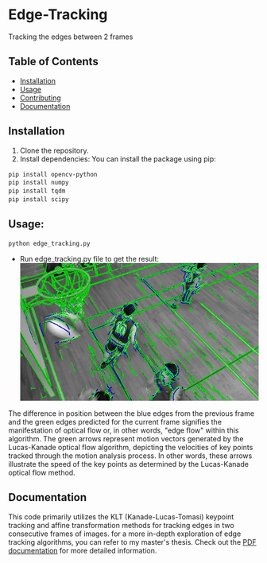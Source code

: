 # Edge-Tracking
Tracking the edges  between 2 frames

## Table of Contents

- [Installation](#installation)
- [Usage](#usage)
- [Contributing](#contributing)
- [Documentation](#Documentation)

## Installation

1. Clone the repository.
2. Install dependencies:
You can install the package using pip:

```bash
pip install opencv-python
pip install numpy
pip install tqdm
pip install scipy
```

## Usage:
```bash
python edge_tracking.py
```
- Run edge_tracking.py file to get the result:
![Example Image](Edge_tracking_result.png)

The difference in position between the blue edges from the previous frame and the
green edges predicted for the current frame signifies the manifestation of optical
flow or, in other words, "edge flow" within this algorithm. The green arrows represent motion vectors generated by the Lucas-Kanade optical flow algorithm, depicting the velocities of key points tracked through the motion analysis process. In other words, these arrows illustrate the speed of the key points as determined by the Lucas-Kanade optical flow method.

## Documentation
This code primarily utilizes the KLT (Kanade-Lucas-Tomasi) keypoint tracking and affine transformation methods for tracking edges in two consecutive frames of images.
for a more in-depth exploration of edge tracking algorithms, you can refer to my master's thesis.
Check out the [PDF documentation](Master_Thesis.pdf) for more detailed information.

